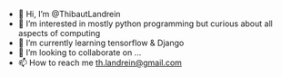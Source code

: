 - 👋 Hi, I’m @ThibautLandrein
- 👀 I’m interested in mostly python programming but curious about all aspects of computing
- 🌱 I’m currently learning tensorflow & Django
- 💞️ I’m looking to collaborate on ...
- 📫 How to reach me th.landrein@gmail.com

<!---
ThibautLandrein/ThibautLandrein is a ✨ special ✨ repository because its `README.md` (this file) appears on your GitHub profile.
You can click the Preview link to take a look at your changes.
--->
